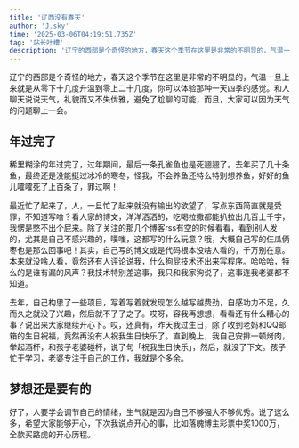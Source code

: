 ```yaml
---
title: '辽西没有春天'
author: 'J.sky'
time: '2025-03-06T04:19:51.735Z'
tag: '站长吐槽'
description: '辽宁的西部是个奇怪的地方，春天这个季节在这里是非常的不明显的，气温一旦上来就是从零下十几度升温到零上二十几度，你可以体验那种一天四季的感觉。和人聊天说说天气，礼貌而又不失优雅，避免了尬聊的可能，而且，大家可以因为天气的问题聊上一会。'
---
```


辽宁的西部是个奇怪的地方，春天这个季节在这里是非常的不明显的，气温一旦上来就是从零下十几度升温到零上二十几度，你可以体验那种一天四季的感觉。和人聊天说说天气，礼貌而又不失优雅，避免了尬聊的可能，而且，大家可以因为天气的问题聊上一会。

## 年过完了

稀里糊涂的年过完了，过年期间，最后一条孔雀鱼也是死翘翘了。去年买了几十条鱼，最终还是没能挺过冰冷的寒冬，怪我，不会养鱼还特么特别想养鱼，好好的鱼儿嚯嚯死了上百条了，罪过啊！

最近忙了起来了，人，一旦忙了起来就没有输出的欲望了，写点东西简直就是受罪，不知道写啥？看人家的博文，洋洋洒洒的，吃喝拉撒都能扒拉出几百上千字，我愣是憋不出个屁来。除了关注的那几个博客rss有空的时候看看，看到别人发的，尤其是自己不感兴趣的，噗嗤，这都写的什么玩意？哦，大概自己写的仨瓜俩枣也是那么回事吧！其实，自己写的博文或是代码根本没啥人看的，千万别在意。本来就没啥人看，竟然还有人评论说我，什么狗屁技术还出来写程序。哈哈哈，特么的是谁有漏的风声？我技术特别差这事，我只和我家狗说了，这事连我老婆都不知道。

去年，自己构思了一些项目，写着写着就发现怎么越写越费劲，自感功力不足，久而久之就没了兴趣，然后就不了了之了。哎呀，容我再想想，看看还有什么糟心的事？说出来大家继续开心下。哎，还真有，昨天我过生日，除了收到老妈和QQ邮箱的生日祝福，竟然再没有人祝我生日快乐了。直到晚上，我自己安排一顿烤肉，举起酒杯，和孩子老婆碰杯，说了句「祝我生日快乐」，然后，就没了下文。孩子忙于学习，老婆专注于自己的工作，我就是个多余。

## 梦想还是要有的

好了，人要学会调节自己的情绪，生气就是因为自己不够强大不够优秀。说了这么多，希望大家能够开心，下次我说点开心的事，比如落魄博主彩票中奖1000万，全款买路虎的开心历程。
